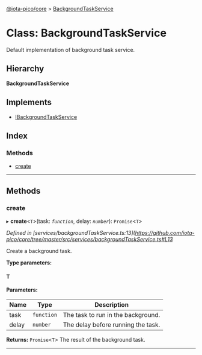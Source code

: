 [@iota-pico/core](../README.md) > [BackgroundTaskService](../classes/backgroundtaskservice.md)

# Class: BackgroundTaskService

Default implementation of background task service.

## Hierarchy

**BackgroundTaskService**

## Implements

* [IBackgroundTaskService](../interfaces/ibackgroundtaskservice.md)

## Index

### Methods

* [create](backgroundtaskservice.md#create)

---

## Methods

<a id="create"></a>

###  create

▸ **create**<`T`>(task: *`function`*, delay: *`number`*): `Promise`<`T`>

*Defined in [services/backgroundTaskService.ts:13](https://github.com/iota-pico/core/tree/master/src/services/backgroundTaskService.ts#L13*

Create a background task.

**Type parameters:**

#### T 
**Parameters:**

| Name | Type | Description |
| ------ | ------ | ------ |
| task | `function` |  The task to run in the background. |
| delay | `number` |  The delay before running the task. |

**Returns:** `Promise`<`T`>
The result of the background task.

___

